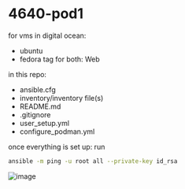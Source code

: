 # 4640-pod1

for vms in digital ocean:
- ubuntu
- fedora
tag for both: Web

in this repo:
- ansible.cfg
- inventory/inventory file(s)
- README.md
- .gitignore
- user_setup.yml
- configure_podman.yml

once everything is set up: run 
```bash
ansible -m ping -u root all --private-key id_rsa
```
![image](https://user-images.githubusercontent.com/71790092/197946595-83310fbf-9672-4519-9fdd-fdfb3140d1f5.png)

